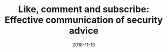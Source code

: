 ---
layout: blog
title: "Like, comment and subscribe: Effective communication of security advice"
date: 2018-11-13
event: New Zealand Internet Task Force
tags: security slides
permalink: /talks/like-comment-subscibe-nzitf/
externallink: https://nzitf.org.nz/
section: talks
---